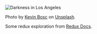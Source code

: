 ![Darkness in Los Angeles](https://uploads.codesandbox.io/uploads/user/c5e56da7-3fc4-44dd-96d0-701414ee5d23/gyBI-kevin-bosc-1210215-unsplash.jpg "Darkness in Los Angeles")

Photo by [Kevin Bosc](https://unsplash.com/photos/4e9eeHdiBi0?utm_source=unsplash&utm_medium=referral&utm_content=creditCopyText) on [Unsplash](https://unsplash.com/?utm_source=unsplash&utm_medium=referral&utm_content=creditCopyText).

Some redux exploration from [Redux Docs](https://redux.js.org).
